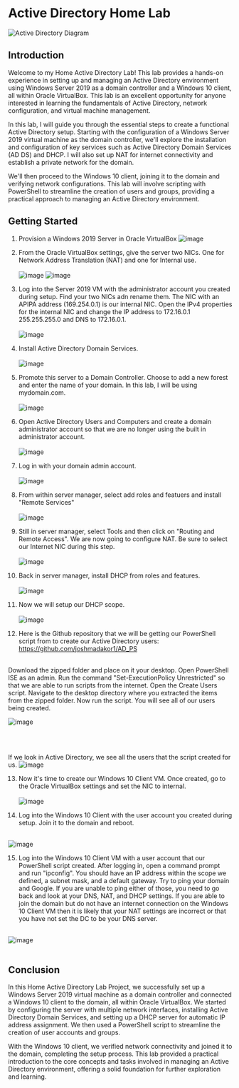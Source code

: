 # Active Directory Home Lab
![Active Directory Diagram](https://github.com/user-attachments/assets/281f36ad-957f-417d-8b24-76c265b3f693)


## Introduction

Welcome to my Home Active Directory Lab! This lab provides a hands-on experience in setting up and managing an Active Directory environment using Windows Server 2019 as a domain controller and a Windows 10 client, all within Oracle VirtualBox. This lab is an excellent opportunity for anyone interested in learning the fundamentals of Active Directory, network configuration, and virtual machine management.

In this lab, I will guide you through the essential steps to create a functional Active Directory setup. Starting with the configuration of a Windows Server 2019 virtual machine as the domain controller, we'll explore the installation and configuration of key services such as Active Directory Domain Services (AD DS) and DHCP. I will also set up NAT for internet connectivity and establish a private network for the domain.

We'll then proceed to the Windows 10 client, joining it to the domain and verifying network configurations. This lab will involve scripting with PowerShell to streamline the creation of users and groups, providing a practical approach to managing an Active Directory environment.

## Getting Started
1. Provision a Windows 2019 Server in Oracle VirtualBox 
![image](https://github.com/user-attachments/assets/2162ec51-aa6e-461e-b2a6-10f05a80996a)

2. From the Oracle VirtualBox settings, give the server two NICs. One for Network Address Translation (NAT) and one for Internal use. <br></br>
![image](https://github.com/user-attachments/assets/5fd932c7-e2c1-4160-9739-c8b0c3f3fc33)
![image](https://github.com/user-attachments/assets/ebd92ca7-2481-443a-8131-abb511c9ad37)

3. Log into the Server 2019 VM with the administrator account you created during setup. Find your two NICs adn rename them. The NIC with an APIPA address (169.254.0.1) is our internal NIC. Open the IPv4 properties for the internal NIC and change the IP address to 172.16.0.1 255.255.255.0 and DNS to 172.16.0.1. <br></br>
![image](https://github.com/user-attachments/assets/28b0f29f-b6ee-4c60-8dbf-41c87134f74c)

4. Install Active Directory Domain Services. <br></br>
![image](https://github.com/user-attachments/assets/bf57bf75-7214-43d0-a2ee-1b0cb80f2ce8)

5. Promote this server to a Domain Controller. Choose to add a new forest and enter the name of your domain. In this lab, I will be using mydomain.com. <br></br>
![image](https://github.com/user-attachments/assets/4ec32fc8-da46-4ce4-8f04-dfd3780453b1)

6. Open Active Directory Users and Computers and create a domain administrator account so that we are no longer using the built in administrator account. <br></br>
![image](https://github.com/user-attachments/assets/441b2a87-1957-4438-a70d-3954c7c3f276)

7. Log in with your domain admin account. <br></br>
![image](https://github.com/user-attachments/assets/84e444eb-0fba-4cc9-ade6-0b9db0db1abc)

8. From within server manager, select add roles and featuers and install "Remote Services" <br></br>
![image](https://github.com/user-attachments/assets/36836f5d-c5b7-44b9-9bc2-754817e6af8f)

9. Still in server manager, select Tools and then click on "Routing and Remote Access". We are now going to configure NAT. Be sure to select our Internet NIC during this step. <br></br>
![image](https://github.com/user-attachments/assets/16911bff-1cbc-41b1-9f6c-b1eb68d2d694)

10. Back in server manager, install DHCP from roles and features. <br></br>
![image](https://github.com/user-attachments/assets/036635de-12e8-404b-bcb9-34afe29fcc06)

11. Now we will setup our DHCP scope. <br></br>
![image](https://github.com/user-attachments/assets/08a3469e-a031-4e02-9403-ee0aa44785ea)

12. Here is the Github repository that we will be getting our PowerShell script from to create our Active Directory users: https://github.com/joshmadakor1/AD_PS <br></br>

Download the zipped folder and place on it your desktop. Open PowerShell ISE as an admin. Run the command "Set-ExecutionPolicy Unrestricted" so that we are able to run scripts from the internet. Open the Create Users script. Navigate to the desktop directory where you extracted the items from the zipped folder. Now run the script. You will see all of our users being created. 

![image](https://github.com/user-attachments/assets/17df4d8a-cfe8-441a-925f-66695835857f)

<br></br>

If we look in Active Directory, we see all the users that the script created for us. 
![image](https://github.com/user-attachments/assets/42ab20e2-ba12-4bb2-a684-93dd562387e9)


13. Now it's time to create our Windows 10 Client VM. Once created, go to the Oracle VirtualBox settings and set the NIC to internal. <br></br>
![image](https://github.com/user-attachments/assets/8af1712c-4b3d-4b8c-83cc-e8356b0780c8)

14. Log into the Windows 10 Client with the user account you created during setup. Join it to the domain and reboot. <br></br>

![image](https://github.com/user-attachments/assets/0e328cdc-6359-44a1-8e83-0de9762dc996)


15. Log into the Windows 10 Client VM with a user account that our PowerShell script created. After logging in, open a command prompt and run "ipconfig". You should have an IP address within the scope we defined, a subnet mask, and a default gateway. Try to ping your domain and Google. If you are unable to ping either of those, you need to go back and look at your DNS, NAT, and DHCP settings. If you are able to join the domain but do not have an internet connection on the Windows 10 Client VM then it is likely that your NAT settings are incorrect or that you have not set the DC to be your DNS server.  <br></br>

![image](https://github.com/user-attachments/assets/da01abc6-e0ec-4e57-b9b8-1b68c2178359)
 <br></br>
## Conclusion

In this Home Active Directory Lab Project, we successfully set up a Windows Server 2019 virtual machine as a domain controller and connected a Windows 10 client to the domain, all within Oracle VirtualBox. We started by configuring the server with multiple network interfaces, installing Active Directory Domain Services, and setting up a DHCP server for automatic IP address assignment. We then used a PowerShell script to streamline the creation of user accounts and groups.

With the Windows 10 client, we verified network connectivity and joined it to the domain, completing the setup process. This lab provided a practical introduction to the core concepts and tasks involved in managing an Active Directory environment, offering a solid foundation for further exploration and learning.
